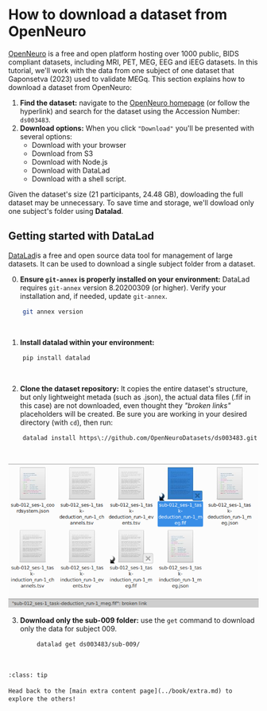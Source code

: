 # How to download a dataset from OpenNeuro

[OpenNeuro](https://openneuro.org/) is a free and open platform hosting over 1000 public, BIDS compliant datasets, including MRI, PET, MEG, EEG and iEEG datasets. 
In this tutorial, we'll work with the data from one subject of one dataset that Gaponsetva (2023) used to validate MEGq. This section explains how to download a dataset from OpenNeuro:

1. **Find the dataset:** navigate to the [OpenNeuro homepage](https://openneuro.org/) (or follow the hyperlink) and search for the dataset using the Accession Number: `ds003483`.
2. **Download options:** When you click `"Download"` you'll be presented with several options:
    * Download with your browser
    * Download from S3
    * Download with Node.js
    * Download with DataLad
    * Download with a shell script. 
    
Given the dataset's size (21 participants, 24.48 GB), dowloading the full dataset may be unnecessary. To save time and storage, we'll dowload only one subject's folder using **Datalad**.

## Getting started with DataLad
[DataLad](github.com/datalad)is a free and open source data tool for management of large datasets. It can be used to download a single subject folder from a dataset.

0. **Ensure `git-annex` is properly installed on your environment:** DataLad requires `git-annex` version 8.20200309 (or higher). Verify your installation and, if needed, update `git-annex`.
```bash
    git annex version
```
<br>

1. **Install datalad within your environment:** 
```bash
    pip install datalad
```

<br>

2. **Clone the dataset repository:** It copies the entire dataset's structure, but only lightweight metada (such as .json), the actual data files (.fif in this case) are not downloaded, even thought they _"broken links"_ placeholders will be created. Be sure you are working in your desired directory (with `cd`), then run:
```bash
    datalad install https\://github.com/OpenNeuroDatasets/ds003483.git
```

<br>

![placeholder](../static/placeholder.png)


3. **Download only the sub-009 folder:** use the `get` command to download only the data for subject 009.
```bash
        datalad get ds003483/sub-009/
```

<br>


```{admonition} Want to check more extra content?
:class: tip

Head back to the [main extra content page](../book/extra.md) to explore the others!

``` 

